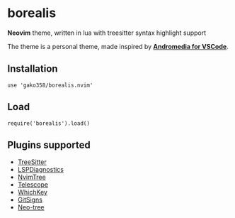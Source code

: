 # borealis
**Neovim** theme, written in lua with treesitter syntax highlight support

The theme is a personal theme, made inspired by **[Andromedia for VSCode](https://github.com/EliverLara/Andromeda)**.

## Installation
```
use 'gako358/borealis.nvim'
```

## Load
```
require('borealis').load()
```

## Plugins supported
  + [TreeSitter](https://github.com/nvim-treesitter/nvim-treesitter)
  + [LSPDiagnostics](https://neovim.io/doc/user/lsp.html)
  + [NvimTree](https://github.com/kyazdani42/nvim-tree.lua)
  + [Telescope](https://github.com/nvim-telescope/telescope.nvim)
  + [WhichKey](https://github.com/folke/which-key.nvim)
  + [GitSigns](https://github.com/lewis6991/gitsigns.nvim)
  + [Neo-tree](https://github.com/nvim-neo-tree/neo-tree.nvim)
